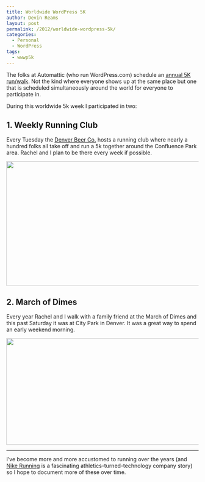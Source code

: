 ```yaml
---
title: Worldwide WordPress 5K
author: Devin Reams
layout: post
permalink: /2012/worldwide-wordpress-5k/
categories:
  - Personal
  - WordPress
tags:
  - wwwp5k
---
```

The folks at Automattic (who run WordPress.com) schedule an [annual 5K run/walk][1]. Not the kind where everyone shows up at the same place but one that is scheduled simultaneously around the world for everyone to participate in.

During this worldwide 5k week I participated in two:

## 1. Weekly Running Club

Every Tuesday the [Denver Beer Co.][2] hosts a running club where nearly a hundred folks all take off and run a 5k together around the Confluence Park area. Rachel and I plan to be there every week if possible.

<img src="http://devin.reams.me/wp-content/uploads/2012/04/Nike+-Runs-510x327.png" alt="" title="Denver Beer Co. Running Club Route" width="510" height="327" class="aligncenter size-medium-img wp-image-4245" />

## 2. March of Dimes

Every year Rachel and I walk with a family friend at the March of Dimes and this past Saturday it was at City Park in Denver. It was a great way to spend an early weekend morning.

<img src="http://devin.reams.me/wp-content/uploads/2012/04/Nike+-Runs-1-510x280.png" alt="" title="March for Babies Walks in Denver" width="510" height="280" class="aligncenter size-medium-img wp-image-4246" />

* * *

I&#8217;ve become more and more accustomed to running over the years (and [Nike Running][3] is a fascinating athletics-turned-technology company story) so I hope to document more of these over time.

 [1]: http://en.blog.wordpress.com/2012/04/10/automattics-worldwide-wp-5k/
 [2]: http://denverbeerco.com
 [3]: http://nikerunning.nike.com